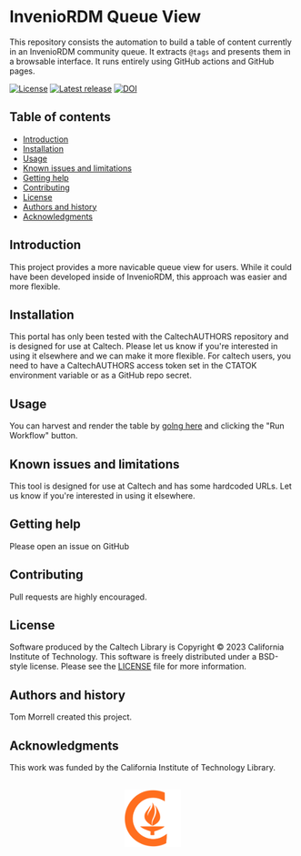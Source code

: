 # InvenioRDM Queue View

This repository consists the automation to build a table of content currently
in an InvenioRDM community queue. It extracts `@tags` and presents them in a
browsable interface. It runs entirely using GitHub actions and GitHub pages.

[![License](https://img.shields.io/badge/License-BSD--like-lightgrey)](https://choosealicense.com/licenses/bsd-3-clause)
[![Latest release](https://img.shields.io/github/v/release/caltechlibrary/template.svg?color=b44e88)](https://github.com/caltechlibrary/template/releases)
[![DOI](https://data.caltech.edu/badge/201106666.svg)](https://data.caltech.edu/badge/latestdoi/201106666)


## Table of contents

* [Introduction](#introduction)
* [Installation](#installation)
* [Usage](#usage)
* [Known issues and limitations](#known-issues-and-limitations)
* [Getting help](#getting-help)
* [Contributing](#contributing)
* [License](#license)
* [Authors and history](#authors-and-history)
* [Acknowledgments](#authors-and-acknowledgments)


## Introduction

This project provides a more navicable queue view for users. While it could
have been developed inside of InvenioRDM, this approach was easier and more
flexible.

## Installation

This portal has only been tested with the CaltechAUTHORS repository and is
designed for use at Caltech. Please let us know if you're interested in using
it elsewhere and we can make it more flexible. For caltech users, you need to 
have a CaltechAUTHORS access token set in the CTATOK environment variable or as 
a GitHub repo secret.

## Usage

You can harvest and render the table by [golng
here](https://github.com/caltechlibrary/irdm-queue-portal/actions/workflows/render.yaml)
and clicking the "Run Workflow" button.

## Known issues and limitations

This tool is designed for use at Caltech and has some hardcoded URLs. Let us
know if you're interested in using it elsewhere.

## Getting help

Please open an issue on GitHub

## Contributing

Pull requests are highly encouraged.

## License

Software produced by the Caltech Library is Copyright © 2023 California Institute of Technology.  This software is freely distributed under a BSD-style license.  Please see the [LICENSE](LICENSE) file for more information.


## Authors and history

Tom Morrell created this project.

## Acknowledgments

This work was funded by the California Institute of Technology Library.

<div align="center">
  <br>
  <a href="https://www.caltech.edu">
    <img width="100" height="100" src="https://raw.githubusercontent.com/caltechlibrary/template/main/.graphics/caltech-round.png">
  </a>
</div>
